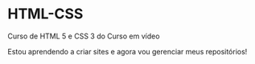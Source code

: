 # HTML-CSS
 Curso de HTML 5 e CSS 3 do Curso em vídeo

 Estou aprendendo a criar sites e agora vou gerenciar meus repositórios!

